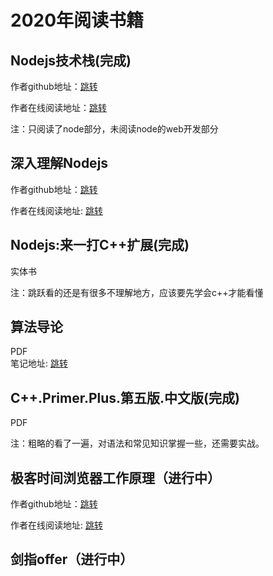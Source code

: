 <!--
 * @Author: xiuquanxu
 * @Company: kaochong
 * @Date: 2020-03-25 10:28:10
 * @LastEditors: xiuquanxu
 * @LastEditTime: 2020-06-17 00:18:33
 -->
# 2020年阅读书籍

## Nodejs技术栈(完成)  

作者github地址：<a href="https://github.com/Q-Angelo/Nodejs-Roadmap">跳转</a>   

作者在线阅读地址：<a href="https://www.nodejs.red/#/">跳转</a>  

注：只阅读了node部分，未阅读node的web开发部分

## 深入理解Nodejs  

作者github地址：<a href="https://github.com/yjhjstz/deep-into-node">跳转</a>  

作者在线阅读地址: <a href="https://yjhjstz.gitbooks.io/deep-into-node/content/">跳转</a>

## Nodejs:来一打C++扩展(完成)  
实体书

注：跳跃看的还是有很多不理解地方，应该要先学会c++才能看懂

## 算法导论  

PDF  
笔记地址: <a href="">跳转</a>

## C++.Primer.Plus.第五版.中文版(完成)  

PDF

注：粗略的看了一遍，对语法和常见知识掌握一些，还需要实战。

## 极客时间浏览器工作原理（进行中）  

作者github地址：<a href="https://github.com/poetries/browser-working-principle">跳转</a>  

作者在线阅读地址: <a href="https://blog.poetries.top/browser-working-principle/guide/part1/lesson04.html#%E4%BB%8E%E8%BE%93%E5%85%A5url%E5%88%B0%E9%A1%B5%E9%9D%A2%E5%B1%95%E7%A4%BA">跳转</a>  

## 剑指offer（进行中）  

